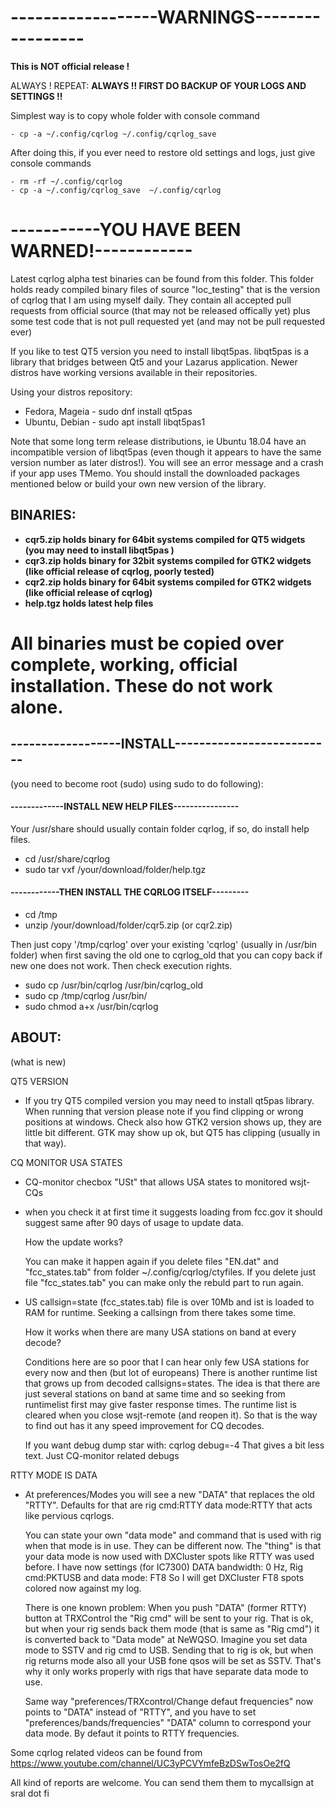------------------WARNINGS-----------------
===========================================
   
**This is NOT official release !**

   ALWAYS !
   REPEAT: **ALWAYS !!  FIRST DO BACKUP OF YOUR LOGS AND SETTINGS !!**
   
   Simplest way is to copy whole folder with console command
   
    - cp -a ~/.config/cqrlog ~/.config/cqrlog_save

   After doing this, if you ever need to restore old settings and logs, just give console commands
   
    - rm -rf ~/.config/cqrlog
    - cp -a ~/.config/cqrlog_save  ~/.config/cqrlog
   
  
-----------YOU HAVE BEEN WARNED!------------
============================================
   
   
Latest cqrlog alpha test binaries can be found from this folder.
This folder holds ready compiled binary files of source "loc_testing" that is the version of cqrlog that I am using myself daily.
They contain all accepted pull requests from official source (that may not be released offically yet) plus some test code that is not pull requested yet (and may not be pull requested ever)


If you like to test QT5 version you need to install libqt5pas.
libqt5pas is a library that bridges between Qt5 and your Lazarus application. 
Newer distros have working versions available in their repositories.

Using your distros repository:
   - Fedora, Mageia - sudo dnf install qt5pas<enter>
   - Ubuntu, Debian - sudo apt install libqt5pas1 <enter>

Note that some long term release distributions, ie Ubuntu 18.04 have an incompatible version of libqt5pas 
(even though it appears to have the same version number as later distros!). 
You will see an error message and a crash if your app uses TMemo. 
You should install the downloaded packages mentioned below or build your own new version of the library.

BINARIES:
---------

  - **cqr5.zip  holds binary for  64bit systems compiled for QT5 widgets (you may need to install libqt5pas )**
  - **cqr3.zip  holds binary for  32bit systems compiled for GTK2 widgets (like official release of cqrlog, poorly tested)**
  - **cqr2.zip  holds binary for  64bit systems compiled for GTK2 widgets (like official release of cqrlog)**
  - **help.tgz  holds latest help files**


**All binaries must be copied over complete, working, official installation. These do not work alone.**
========================================================================================================



## ------------------INSTALL--------------------------

(you need to become root (sudo) using sudo to do following):

#### -------------INSTALL NEW HELP FILES----------------

Your /usr/share should usually contain folder cqrlog, if so, do install help files.

  - cd /usr/share/cqrlog
  - sudo tar vxf /your/download/folder/help.tgz


#### ------------THEN INSTALL THE CQRLOG ITSELF---------

  - cd /tmp
  - unzip /your/download/folder/cqr5.zip  (or cqr2.zip)


Then just copy '/tmp/cqrlog'  over your existing 'cqrlog' (usually in /usr/bin folder)
when first saving the old one to cqrlog_old that you can copy back if new one does not work.
Then check execution rights.

 - sudo cp /usr/bin/cqrlog /usr/bin/cqrlog_old
 - sudo cp /tmp/cqrlog /usr/bin/
 - sudo chmod a+x /usr/bin/cqrlog

## ABOUT:
 (what is new)

QT5 VERSION

  - If you try QT5 compiled version you may need to install qt5pas library. When running that
    version please note if you find clipping or wrong positions at windows.
    Check also how GTK2 version shows up, they are little bit different. GTK may show up ok, but QT5 has
    clipping (usually in that way).
   
CQ MONITOR USA STATES

  - CQ-monitor checbox "USt" that allows USA states to monitored wsjt-CQs

  - when you check it at first time it suggests loading from fcc.gov it should
    suggest same after 90 days of usage to update data.

    How the update works? 

    You can make it happen again if you delete files
    "EN.dat" and "fcc_states.tab" from folder ~/.config/cqrlog/ctyfiles.
    If you delete just file "fcc_states.tab" you can make only the rebuld part to run again.

  - US callsign=state (fcc_states.tab) file is over 10Mb and ist is loaded to RAM for runtime.
    Seeking a callsingn from there takes some time.

    How it works when there are many USA stations on band at every decode?

    Conditions here are so poor that I can hear only few USA stations for every now and then (but lot of europeans)
    There is another runtime list that grows up from decoded callsigns=states. The idea is that there are just
    several stations on band at same time and so seeking from runtimelist first may give faster response times.
    The runtime list is cleared when you close wsjt-remote (and reopen it). 
    So that is the way to find out has it any speed improvement for CQ decodes.

    If you want debug dump star with:
    cqrlog debug=-4
    That gives a bit less text. Just CQ-monitor related debugs

RTTY MODE IS DATA

  - At preferences/Modes you will see a new "DATA" that replaces the old "RTTY". Defaults for that are
    rig cmd:RTTY data mode:RTTY that acts like pervious cqrlogs.
    
    You can state your own "data mode" and command that is used with rig when that mode is in use.
    They can be different now. The "thing" is that your data mode is now used with DXCluster spots
    like RTTY was used before.
    I have now settings (for IC7300) DATA bandwidth: 0 Hz, Rig cmd:PKTUSB and data mode: FT8
    So I will get DXCluster FT8 spots colored now against my log.

    There is one known problem: 
    When you push "DATA" (former RTTY) button at TRXControl the "Rig cmd" will be sent to your rig.
    That is ok, but when your rig sends back them mode (that is same as "Rig cmd") it is converted
    back to "Data mode" at NeWQSO.
    Imagine you set data mode to SSTV and rig cmd to USB. Sending that to rig is ok, but when rig
    returns mode also all your USB fone qsos will be set as SSTV.
    That's why it only works properly with rigs that have separate data mode to use.

    Same way "preferences/TRXcontrol/Change defaut frequencies" now points to "DATA" instead of "RTTY",
    and you have to set "preferences/bands/frequencies" "DATA" column to correspond your data mode.
    By defaut it points to RTTY frequencies.


Some cqrlog related videos can be found from  https://www.youtube.com/channel/UC3yPCVYmfeBzDSwTosOe2fQ

All kind of reports are welcome. You can send them them to mycallsign at sral dot fi

     

